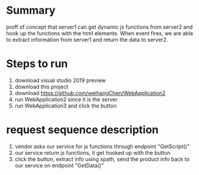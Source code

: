 # Summary
proff of concept that server1 can get dynamic js functions from server2 and hook up the functions with the html elements. When event fires,
we are able to extract information from server1 and return the data to server2.

# Steps to run
1. download visual studio 2019 preview
2. download this project
3. download https://github.com/weihangChen/WebApplication2
4. run WebApplication2 since it is the server
5. run WebApplication3 and click the button

# request sequence description
1. vendor asks our service for js functions through endpoint "GetScript()"
2. our service return js functions, it get hooked up with the button
3. click the button, extract info using xpath, send the product info back to our service on endpoint "GetData()"
